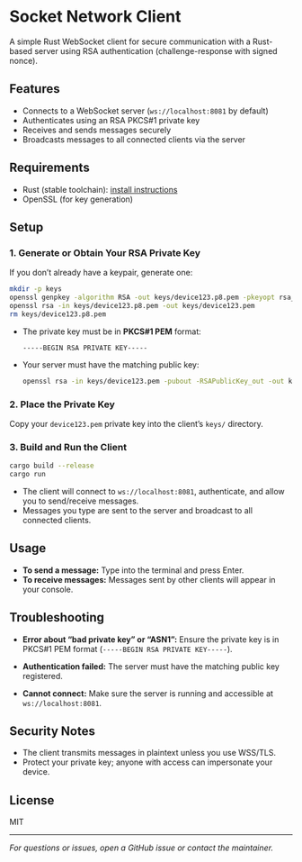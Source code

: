 # Socket Network Client

A simple Rust WebSocket client for secure communication with a Rust-based server using RSA authentication (challenge-response with signed nonce).

## Features

- Connects to a WebSocket server (`ws://localhost:8081` by default)
- Authenticates using an RSA PKCS#1 private key
- Receives and sends messages securely
- Broadcasts messages to all connected clients via the server

## Requirements

- Rust (stable toolchain): [install instructions](https://www.rust-lang.org/tools/install)
- OpenSSL (for key generation)

## Setup

### 1. Generate or Obtain Your RSA Private Key

If you don’t already have a keypair, generate one:
```sh
mkdir -p keys
openssl genpkey -algorithm RSA -out keys/device123.p8.pem -pkeyopt rsa_keygen_bits:2048
openssl rsa -in keys/device123.p8.pem -out keys/device123.pem
rm keys/device123.p8.pem
````

* The private key must be in **PKCS#1 PEM** format:

  ```
  -----BEGIN RSA PRIVATE KEY-----
  ```

* Your server must have the matching public key:

  ```sh
  openssl rsa -in keys/device123.pem -pubout -RSAPublicKey_out -out keys/device123.pub.pem
  ```

### 2. Place the Private Key

Copy your `device123.pem` private key into the client’s `keys/` directory.

### 3. Build and Run the Client

```sh
cargo build --release
cargo run
```

* The client will connect to `ws://localhost:8081`, authenticate, and allow you to send/receive messages.
* Messages you type are sent to the server and broadcast to all connected clients.

## Usage

* **To send a message:** Type into the terminal and press Enter.
* **To receive messages:** Messages sent by other clients will appear in your console.

## Troubleshooting

* **Error about “bad private key” or “ASN1”:**
  Ensure the private key is in PKCS#1 PEM format (`-----BEGIN RSA PRIVATE KEY-----`).

* **Authentication failed:**
  The server must have the matching public key registered.

* **Cannot connect:**
  Make sure the server is running and accessible at `ws://localhost:8081`.

## Security Notes

* The client transmits messages in plaintext unless you use WSS/TLS.
* Protect your private key; anyone with access can impersonate your device.

## License

MIT

---

*For questions or issues, open a GitHub issue or contact the maintainer.*
